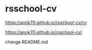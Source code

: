 
# rsschool-cv

https://anok70.github.io/rsschool-cv/cv

https://anok70.github.io/rsschool-cv/


change README.md

